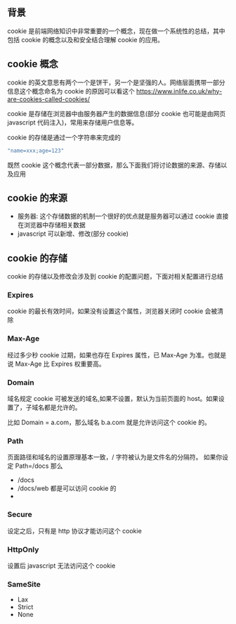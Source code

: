 ## 背景

cookie 是前端网络知识中非常重要的一个概念，现在做一个系统性的总结，其中包括 cookie 的概念以及和安全结合理解 cookie 的应用。

## cookie 概念

cookie 的英文意思有两个一个是饼干，另一个是坚强的人。网络层面携带一部分信息这个概念命名为 cookie 的原因可以看这个
https://www.inlife.co.uk/why-are-cookies-called-cookies/

cookie 是存储在浏览器中由服务器产生的数据信息(部分 cookie 也可能是由网页 javascript 代码注入)，常用来存储用户信息等。

cookie 的存储是通过一个字符串来完成的

```javascript
"name=xxx;age=123"

```

既然 cookie 这个概念代表一部分数据，那么下面我们将讨论数据的来源、存储以及应用

## cookie 的来源

- 服务器: 这个存储数据的机制一个很好的优点就是服务器可以通过 cookie 直接在浏览器中存储相关数据
- javascript 可以新增、修改(部分 cookie)

## cookie 的存储

cookie 的存储以及修改会涉及到 cookie 的配置问题，下面对相关配置进行总结

### Expires

cookie 的最长有效时间，如果没有设置这个属性，浏览器关闭时 cookie 会被清除

### Max-Age

经过多少秒 cookie 过期，如果也存在 Expires 属性，已 Max-Age 为准。也就是说 Max-Age 比 Expires 权重要高。

### Domain

域名规定 cookie 可被发送的域名,如果不设置，默认为当前页面的 host。如果设置了，子域名都是允许的。

比如 Domain = a.com，那么域名 b.a.com 就是允许访问这个 cookie 的。

### Path

页面路径和域名的设置原理基本一致，/ 字符被认为是文件名的分隔符。 如果你设定 Path=/docs  那么

- /docs
- /docs/web
都是可以访问 cookie 的
- 


### Secure

设定之后，只有是 http 协议才能访问这个 cookie

### HttpOnly

设置后 javascript 无法访问这个 cookie

### SameSite

- Lax
- Strict
- None

